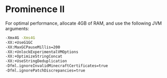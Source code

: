 # Prominence II
For optimal performance, allocate 4GB of RAM, and use the following JVM arguments:

```bash
-Xmx4G -Xms4G
-XX:+UseG1GC
-XX:MaxGCPauseMillis=200
-XX:+UnlockExperimentalVMOptions
-XX:+OptimizeStringConcat
-XX:+UseStringDeduplication
-Dfml.ignoreInvalidMinecraftCertificates=true
-Dfml.ignorePatchDiscrepancies=true
